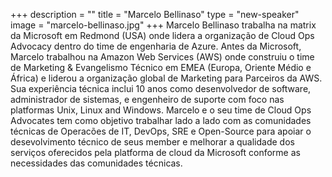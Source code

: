 +++
description = ""
title = "Marcelo Bellinaso"
type = "new-speaker"
image = "marcelo-bellinaso.jpg"
+++
Marcelo Bellinaso trabalha na matrix da Microsoft em Redmond (USA) onde lidera a organização de Cloud Ops Advocacy dentro do time de engenharia de Azure. Antes da Microsoft, Marcelo trabalhou na Amazon Web Services (AWS) onde construiu o time de Marketing & Evangelismo Técnico em EMEA (Europa, Oriente Médio e África) e liderou a organização global de Marketing para Parceiros da AWS. Sua experiência técnica inclui 10 anos como desenvolvedor de software, administrador de sistemas, e engenheiro de suporte com foco nas platformas Unix, Linux and Windows. Marcelo e o seu time de Cloud Ops Advocates tem como objetivo trabalhar lado a lado com as comunidades técnicas de Operacões de IT, DevOps, SRE e Open-Source para apoiar o desevolvimento técnico de seus member e melhorar a qualidade dos serviços oferecidos pela platforma de cloud da Microsoft conforme as necessidades das comunidades técnicas.